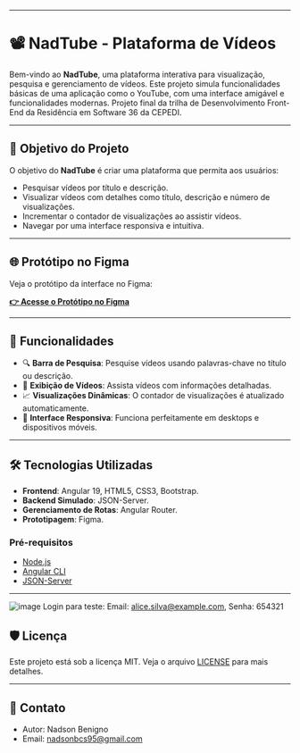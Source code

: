 
---
# 📽️ **NadTube - Plataforma de Vídeos**

Bem-vindo ao **NadTube**, uma plataforma interativa para visualização, pesquisa e gerenciamento de vídeos. Este projeto simula funcionalidades básicas de uma aplicação como o YouTube, com uma interface amigável e funcionalidades modernas.
Projeto final da trilha de Desenvolvimento Front-End da Residência em Software 36 da CEPEDI.

---

## 🎯 **Objetivo do Projeto**

O objetivo do **NadTube** é criar uma plataforma que permita aos usuários:

- Pesquisar vídeos por título e descrição.
- Visualizar vídeos com detalhes como título, descrição e número de visualizações.
- Incrementar o contador de visualizações ao assistir vídeos.
- Navegar por uma interface responsiva e intuitiva.

---

## 🌐 **Protótipo no Figma**

Veja o protótipo da interface no Figma:

[**👉 Acesse o Protótipo no Figma**](https://www.figma.com/design/yDVz8NaNRvZcrCBKaGOdbc/Untitled?node-id=0-1&m=dev&t=EDeMbsrFqaNiv9QY-1)

---

## 🚀 **Funcionalidades**

- 🔍 **Barra de Pesquisa**: Pesquise vídeos usando palavras-chave no título ou descrição.
- 🎥 **Exibição de Vídeos**: Assista vídeos com informações detalhadas.
- 📈 **Visualizações Dinâmicas**: O contador de visualizações é atualizado automaticamente.
- 📱 **Interface Responsiva**: Funciona perfeitamente em desktops e dispositivos móveis.

---

## 🛠️ **Tecnologias Utilizadas**

- **Frontend**: Angular 19, HTML5, CSS3, Bootstrap.
- **Backend Simulado**: JSON-Server.
- **Gerenciamento de Rotas**: Angular Router.
- **Prototipagem**: Figma.

### Pré-requisitos
- [Node.js](https://nodejs.org/)
- [Angular CLI](https://angular.io/cli)
- [JSON-Server](https://github.com/typicode/json-server)
---

![image](https://github.com/user-attachments/assets/f5d812e4-2141-4059-bacf-4f264442b6ac)
Login para teste:
Email: alice.silva@example.com, 
Senha: 654321




## 🛡️ **Licença**

Este projeto está sob a licença MIT. Veja o arquivo [LICENSE](LICENSE) para mais detalhes.

---

## 📧 **Contato**

- Autor: Nadson Benigno
- Email: nadsonbcs95@gmail.com

